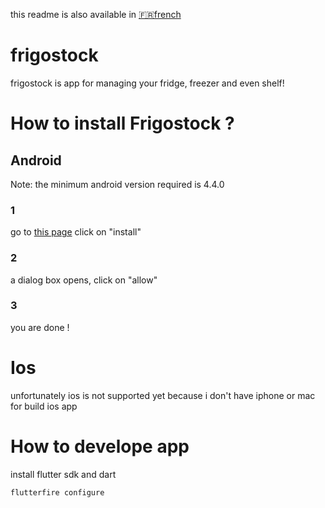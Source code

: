 this readme is also available in [🇫🇷french](README_fr.md)
# frigostock
frigostock is app for managing your fridge, freezer and even shelf!
# How to install Frigostock ?
## Android
Note: the minimum android version required is 4.4.0
### 1
go to [this page]("https://google.com")
click on "install"
### 2
a dialog box opens, click on "allow"
### 3
you are done !
# Ios
unfortunately ios is not supported yet because i don't have iphone or mac for build ios app

# How to develope app
install flutter sdk and dart
```bash
flutterfire configure
```